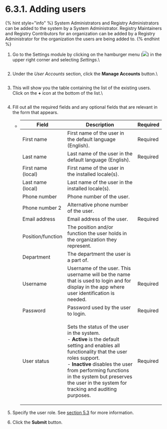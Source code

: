 # 6.3.1. Adding users

{% hint style="info" %}
System Administrators and Registry Administrators can be added to the system by a System Administrator. Registry Maintainers and Registry Contributors for an organization can be added by a Registry Administrator for the organization the users are being added to.
{% endhint %}

1.  Go to the Settings module by clicking on the hamburger menu (![](https://lh3.googleusercontent.com/O5dPN4qVqOcj8oAT9t47lpvFbDYS-NSOvWFiawYRSu4Jo8Q5zdCu2EtSdAv7TPIEAVWq-U0XwR4us5ATAYc6pCNoPGXPQn1jf9KkYJFOq9QSh\_cbInflw\_jBtTkVtN5iPYi6Ofe\_4rqE0jYJ6hatFM92rSd2UIuPpY1bxhVn\_wKqIew5sdJMIfrh)) in the upper right corner and selecting _Settings_.\\

    <figure><img src="https://lh4.googleusercontent.com/rqxZhGxR4Zc-TQuUNj9mw0iEiwIwN1eAACYIbi55NJnzGSjH06yH1DG-VI-NPu0kk1c3F67vhqEv6flPGEINT4PMYu__4lFMn1tTaU9scMXw3Ng6t0KuB8_HmCadClFUnhFqonJzQ5Tdg8hpQExOfQrCy9cuZ40nLkXx5RC-K4zsY7BZzOCtXk4DHA" alt=""><figcaption></figcaption></figure>
2.  Under the _User Accounts_ section, click the **Manage Accounts** button.\\

    <figure><img src="https://lh5.googleusercontent.com/iY-i15Toiw8x_IO2Tmxo--MzNbW32pqAzGdaIDnYq2HF9DkMbpW0aCEqJlH-POq8K0if0rCmUdNqNVzGHTtOD5Vc5iXXlYMrZsqbqWJ4Kjk9Bp3Mxpd_mpqa3sCP1VOc8e9SiNZ-FpTICUlucI6syM3amu29aioueQ822aQz_C8Zmqn_dXQEktMy" alt=""><figcaption></figcaption></figure>
3.  This will show you the table containing the list of the existing users. Click on the **+** icon at the bottom of the list.\\

    <figure><img src="https://lh5.googleusercontent.com/YESK1fozcAcYrPuZBbKlmK5SgFLb-0ctB2a7f_QQUWwiP9v0P7Ia2ckAoC-TcLyfpx_0zv0g1VlYjRH8lj_hOQGm0Sz6GWy8UuSofxOO3uQ3lUCS9hJoUNIvsBAHOJ3J4d7HCoYdQGPLO7ctR_sUopC1owKBQMy2kJgJT_CEss6dMs3-8RdCAf0n" alt=""><figcaption></figcaption></figure>
4. Fill out all the required fields and any optional fields that are relevant in the form that appears.
   * | Field              | Description                                                                                                                                                                                                                                                                                                                        | Required |
     | ------------------ | ---------------------------------------------------------------------------------------------------------------------------------------------------------------------------------------------------------------------------------------------------------------------------------------------------------------------------------- | -------- |
     | First name         | First name of the user in the default language (English).                                                                                                                                                                                                                                                                          | Required |
     | Last name          | Last name of the user in the default language (English).                                                                                                                                                                                                                                                                           | Required |
     | First name (local) | First name of the user in the installed locale(s).                                                                                                                                                                                                                                                                                 |          |
     | Last name (local)  | Last name of the user in the installed locale(s).                                                                                                                                                                                                                                                                                  |          |
     | Phone number       | Phone number of the user.                                                                                                                                                                                                                                                                                                          |          |
     | Phone number 2     | Alternative phone number of the user.                                                                                                                                                                                                                                                                                              |          |
     | Email address      | Email address of the user.                                                                                                                                                                                                                                                                                                         | Required |
     | Position/function  | The position and/or function the user holds in the organization they represent.                                                                                                                                                                                                                                                    |          |
     | Department         | The department the user is a part of.                                                                                                                                                                                                                                                                                              |          |
     | Username           | Username of the user. This username will be the name that is used to login and for display in the app where user identification is needed.                                                                                                                                                                                         | Required |
     | Password           | Password used by the user to login.                                                                                                                                                                                                                                                                                                | Required |
     | User status        | <p>Sets the status of the user in the system.<br>- <strong>Active</strong> is the default setting and enables all functionality that the user roles support.<br>- <strong>Inactive</strong> disables the user from performing functions in the system but preserves the user in the system for tracking and auditing purposes.</p> | Required |
5. Specify the user role. See [section 5.3](../../../current/geoprism-registry-key-components/5.3-user-roles-and-their-rights) for more information.
6. Click the **Submit** button.
